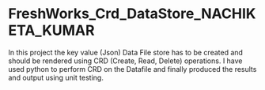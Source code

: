 # FreshWorks_Crd_DataStore_NACHIKETA_KUMAR
In this project the key value (Json) Data File store has to be created and should be rendered using CRD (Create, Read, Delete) operations. I have used python to perform CRD  on the Datafile and finally produced the results and output using unit testing.

